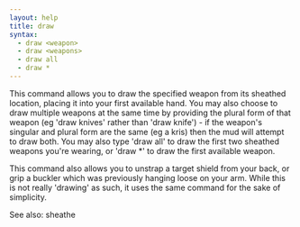```yaml
---
layout: help
title: draw
syntax:
  - draw <weapon>
  - draw <weapons>
  - draw all
  - draw *
---
```


This command allows you to draw the specified weapon from its sheathed 
location, placing it into your first available hand.  You may also choose 
to draw multiple weapons at the same time by providing the plural form of 
that weapon (eg 'draw knives' rather than 'draw knife') - if the weapon's 
singular and plural form are the same (eg a kris) then the mud will attempt 
to draw both.  You may also type 'draw all' to draw the first two sheathed 
weapons you're wearing, or 'draw *' to draw the first available weapon.

This command also allows you to unstrap a target shield from your back, or 
grip a buckler which was previously hanging loose on your arm.  While this 
is not really 'drawing' as such, it uses the same command for the sake of 
simplicity.

See also: sheathe
